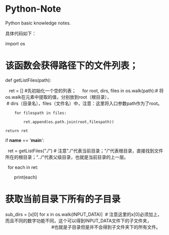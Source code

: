 # Python-Note

Python basic knowledge notes.

具体代码如下：

import os

# 该函数会获得路径下的文件列表；
def getListFiles(path):

    ret = []  #先初始化一个空的列表；
    
    for root, dirs, files in os.walk(path):# 将os.walk在元素中提取的值，分别放到root（根目录），
                                            # dirs（目录名），files（文件名）中，注意：这里将入口参数path作为了root。
    
        for filespath in files:
        
            ret.append(os.path.join(root,filespath))
            
    return ret
    
if __name__ == '__main__':

    ret = getListFiles("./") # 注意"./"代表当前目录；"/"代表根目录，直接找到文件所在的根目录；"../"代表父级目录，也就是当前目录的上一层。
    
    for each in ret:
    
        print(each)
        
# 获取当前目录下所有的子目录
sub_dirs = [x[0] for x in os.walk(INPUT_DATA)]  # 注意这里的x[0]必须加上，而且不同的数字功能不同，这个可以得到INPUT_DATA文件下的子文件夹，
                                                #也就是子目录但是并不会得到子文件夹下的所有文件。
